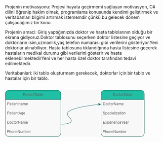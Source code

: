 ##
Projenin motivasyonu:
Projeyi hayata geçirmemi sağlayan motivasyon, C# dilini öğrenip hakim olmak, programlama konusunda kendimi geliştirmek ve veritabanları bilgimi artırmak istememdir çünkü bu gelecek dönem çalışacağımız bir konu.

Projenin amaci:
Giriş yaptığımızda doktor ve hasta tablolarının olduğu bir ekrana gidiyoruz.Doktor tablosunu seçerken doktor listesine geçiyor ve doktorların isim,uzmanlık,yaş,telefon numarası gibi verilerini gösteriyor.Yeni doktorlar alınabiliyor. Hasta tablosuna tıklandığında hasta listesine geçerek hastaların medikal durumu gibi verilerini gösterir ve hasta eklenebilmektedirYeni ve her hasta özel doktor tarafından tedavi edilmektedir.

Veritabanlari:
iki tablo oluşturmam gerekecek, doktorlar için bir tablo ve hastalar için bir tablo.
##
![Sql-diagram](./imege/1.jpeg)
